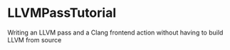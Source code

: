 # LLVMPassTutorial
Writing an LLVM pass and a Clang frontend action without having to build LLVM from source
